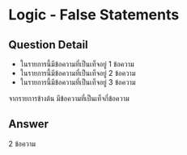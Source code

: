 # Logic - False Statements
## Question Detail
- ในรายการนี้มีข้อความที่เป็นเท็จอยู่ 1 ข้อความ
- ในรายการนี้มีข้อความที่เป็นเท็จอยู่ 2 ข้อความ
- ในรายการนี้มีข้อความที่เป็นเท็จอยู่ 3 ข้อความ

จากรายการข้างต้น มีข้อความที่เป็นเท็จกี่ข้อความ

## Answer
2 ข้อความ
